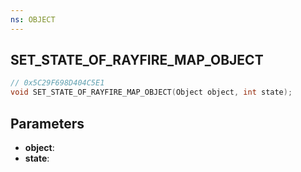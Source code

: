 ```yaml
---
ns: OBJECT
---
```

## SET_STATE_OF_RAYFIRE_MAP_OBJECT

```c
// 0x5C29F698D404C5E1
void SET_STATE_OF_RAYFIRE_MAP_OBJECT(Object object, int state);
```

## Parameters
* **object**:
* **state**:

